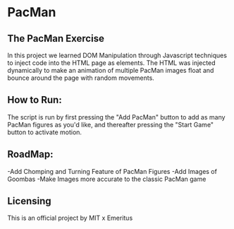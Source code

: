 # PacMan

## The PacMan Exercise

In this project we learned DOM Manipulation through Javascript techniques to inject code into the HTML page as elements.
The HTML was injected dynamically to make an animation of multiple PacMan images float and bounce around the page with
random movements. 

## How to Run:
The script is run by first pressing the "Add PacMan" button to add as many PacMan figures as you'd like, and thereafter
pressing the "Start Game" button to activate motion. 

## RoadMap:
-Add Chomping and Turning Feature of PacMan Figures
-Add Images of Goombas
-Make Images more accurate to the classic PacMan game

## Licensing
This is an official project by MIT x Emeritus
